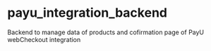 # payu_integration_backend
Backend to manage data of products and cofirmation page of PayU webCheckout integration
